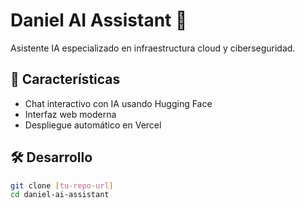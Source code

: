 # Daniel AI Assistant 🤖

Asistente IA especializado en infraestructura cloud y ciberseguridad.

## 🚀 Características
- Chat interactivo con IA usando Hugging Face
- Interfaz web moderna
- Despliegue automático en Vercel

## 🛠 Desarrollo
```bash
git clone [tu-repo-url]
cd daniel-ai-assistant
